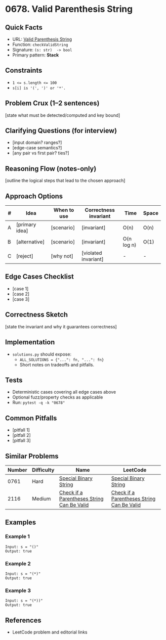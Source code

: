# 0678. Valid Parenthesis String

## Quick Facts

- URL: [Valid Parenthesis String](https://leetcode.com/problems/valid-parenthesis-string/)
- Function: `checkValidString`
- Signature: `(s: str)  -> bool`
- Primary pattern: **Stack**

## Constraints

- `1 <= s.length <= 100`
- `s[i] is '(', ')' or '*'.`

## Problem Crux (1–2 sentences)

[state what must be detected/computed and key bound]

## Clarifying Questions (for interview)

- [input domain? ranges?]
- [edge-case semantics?]
- [any pair vs first pair? ties?]

## Reasoning Flow (notes-only)

[outline the logical steps that lead to the chosen approach]

## Approach Options

| #   | Idea           | When to use | Correctness invariant | Time       | Space |
| --- | -------------- | ----------- | --------------------- | ---------- | ----- |
| A   | [primary idea] | [scenario]  | [invariant]           | O(n)       | O(n)  |
| B   | [alternative]  | [scenario]  | [invariant]           | O(n log n) | O(1)  |
| C   | [reject]       | [why not]   | [violated invariant]  | -          | -     |

## Edge Cases Checklist

- [case 1]
- [case 2]
- [case 3]

## Correctness Sketch

[state the invariant and why it guarantees correctness]

## Implementation

- `solutions.py` should expose:
    - `ALL_SOLUTIONS = {"...": fn, "...": fn}`
    - Short notes on tradeoffs and pitfalls.

## Tests

- Deterministic cases covering all edge cases above
- Optional fuzz/property checks as applicable
- Run: `pytest -q -k "0678"`

## Common Pitfalls

- [pitfall 1]
- [pitfall 2]
- [pitfall 3]

## Similar Problems

| Number | Difficulty | Name                                                                                                       | LeetCode                                                                                                                |
| ------ | ---------- | ---------------------------------------------------------------------------------------------------------- | ----------------------------------------------------------------------------------------------------------------------- |
| 0761   | Hard       | [Special Binary String](../0761-special-binary-string/readme.md)                                           | [Special Binary String](https://leetcode.com/problems/special-binary-string/)                                           |
| 2116   | Medium     | [Check if a Parentheses String Can Be Valid](../2116-check-if-a-parentheses-string-can-be-valid/readme.md) | [Check if a Parentheses String Can Be Valid](https://leetcode.com/problems/check-if-a-parentheses-string-can-be-valid/) |

## Examples

### Example 1

```text
Input: s = "()"
Output: true
```

### Example 2

```text
Input: s = "(*)"
Output: true
```

### Example 3

```text
Input: s = "(*))"
Output: true
```

## References

- LeetCode problem and editorial links
